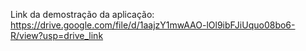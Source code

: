Link da demostração da aplicação: https://drive.google.com/file/d/1aajzY1mwAAO-lOl9ibFJiUquo08bo6-R/view?usp=drive_link

